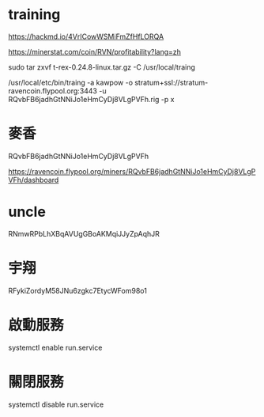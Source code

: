 # training

https://hackmd.io/4VrICowWSMiFmZfHfLORQA

https://minerstat.com/coin/RVN/profitability?lang=zh

sudo tar zxvf t-rex-0.24.8-linux.tar.gz -C /usr/local/traing


/usr/local/etc/bin/traing -a kawpow -o stratum+ssl://stratum-ravencoin.flypool.org:3443 -u RQvbFB6jadhGtNNiJo1eHmCyDj8VLgPVFh.rig -p x



# 麥香

RQvbFB6jadhGtNNiJo1eHmCyDj8VLgPVFh

https://ravencoin.flypool.org/miners/RQvbFB6jadhGtNNiJo1eHmCyDj8VLgPVFh/dashboard


# uncle

RNmwRPbLhXBqAVUgGBoAKMqiJJyZpAqhJR

# 宇翔

RFykiZordyM58JNu6zgkc7EtycWFom98o1

# 啟動服務
systemctl enable run.service

# 關閉服務
systemctl disable run.service
